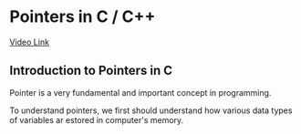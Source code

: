 # Pointers in C / C++

[Video Link](https://www.youtube.com/watch?v=zuegQmMdy8M&t=2282s)

## Introduction to Pointers in C

Pointer is a very fundamental and important concept in programming.

To understand pointers, we first should understand how various data types of variables ar estored in computer's memory.
